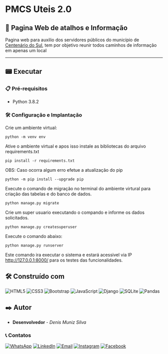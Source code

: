 # PMCS Uteis 2.0
## 🚀 Pagina Web de atalhos e Informação 

Pagina web para auxilio dos servidores públicos do município de [Centenário do Sul](https://www.centenariodosul.pr.gov.br/), tem por objetivo reunir todos caminhos de informação em apenas um local


<hr>

## 📟 Executar
### 📋 Pré-requisitos
* Python 3.8.2

### 🛠️ Configuração e Implantação
Crie um ambiente virtual:
```
python -m venv env
```

Ative o ambiente virtual e apos isso instale as bibliotecas do arquivo requirements.txt
```
pip install -r requirements.txt
```

OBS: Caso ocorra algum erro efetue a atualização do pip
```
python -m pip install --upgrade pip
```

Execute o comando de migração no terminal do ambiente virtural para criação das tabelas e do banco de dados.
```
python manage.py migrate
```

Crie um super usuario executando o compando e informe os dados solicitados.
```
python manage.py createsuperuser
```

Execute o comando abaixo:
```
python manage.py runserver
```
Este comando ira executar o sistema e estará acessivel via IP http://127.0.0.1:8000/ para os testes das funcionalidades.


## 🛠️ Construído com

![HTML5](https://img.shields.io/badge/HTML5-E34F26?style=for-the-badge&logo=html5&logoColor=white)
![CSS3](https://img.shields.io/badge/CSS3-1572B6?style=for-the-badge&logo=css3&logoColor=white)
![Bootstrap](https://img.shields.io/badge/Bootstrap-563D7C?style=for-the-badge&logo=bootstrap&logoColor=white)
![JavaScript](https://img.shields.io/badge/JavaScript-F7DF1E?style=for-the-badge&logo=javascript&logoColor=black)
![Django](https://img.shields.io/badge/Django-092E20?style=for-the-badge&logo=django&logoColor=white)
![SQLite](https://img.shields.io/badge/SQLite-07405E?style=for-the-badge&logo=sqlite&logoColor=white)
![Pandas](https://pandas.pydata.org)

## ✒️ Autor
* **Desenvolvedor** - *Denis Muniz Silva* 

### 📞 Contatos
[![WhatsApp](https://img.shields.io/badge/WhatsApp-25D366?style=for-the-badge&logo=whatsapp&logoColor=white)](https://api.whatsapp.com/send?phone=5543991038557) [![LinkedIn](https://img.shields.io/badge/LinkedIn-0077B5?style=for-the-badge&logo=linkedin&logoColor=white)](https://www.linkedin.com/in/denisms/) [![Email](https://img.shields.io/badge/Microsoft_Outlook-0078D4?style=for-the-badge&logo=microsoft-outlook&logoColor=white)](mailto:denis.m.s.777@hotmail.com?) [![Instagram](https://img.shields.io/badge/Instagram-E4405F?style=for-the-badge&logo=instagram&logoColor=white)](https://www.instagram.com/de.muniz/) 
[![Facebook](https://img.shields.io/badge/Facebook-1877F2?style=for-the-badge&logo=facebook&logoColor=white)](https://www.facebook.com/denisms3/) 